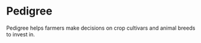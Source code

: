 # Pedigree

Pedigree helps farmers make decisions on crop cultivars and animal breeds to invest in.

